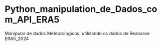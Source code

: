 # Python_manipulation_de_Dados_com_API_ERA5
Manipular de dados Meteorologicos, utilizando os dados de Reanalise ERA5_2024
